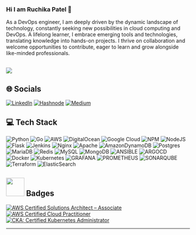 ### Hi I am Ruchika Patel 👋

<!-- level 1: Simple bio and stats  -->

As a DevOps engineer, I am deeply driven by the dynamic landscape of technology, constantly seeking new possibilities in cloud computing and DevOps. A lifelong learner, I embrace emerging tools and technologies, translating knowledge into hands-on projects. I thrive on collaboration and welcome opportunities to contribute, eager to learn and grow alongside like-minded professionals. <br/>
<br/>


<!-- GitHub stats from https://github.com/anuraghazra/github-readme-stats -->
![](https://github-readme-stats.vercel.app/api?username=RuchikaPatel&theme=radical&hide_border=false&include_all_commits=true&count_private=true)<br/>

<!-- [![Readme Card](https://github-readme-stats.vercel.app/api/pin/?username=RuchikaPatel&repo=github-readme-stats)](https://github.com/RuchikaPatel/github-readme-stats)
![Top Langs](https://github-readme-stats.vercel.app/api/top-langs/?username=RuchikaPatel&langs_count=8) -->

## 🌐 Socials
[![LinkedIn](https://img.shields.io/badge/LinkedIn-%230077B5.svg?logo=linkedin&logoColor=white)](https://linkedin.com/in/https://www.linkedin.com/in/ruchika-patel-devops/) [![Hashnode](https://img.shields.io/badge/Hashnode-2962FF?style=for-the-badge&logo=hashnode&logoColor=white)](https://hashnode.com/@RuchikaPatel) [![Medium](https://img.shields.io/badge/Medium-12100E?logo=medium&logoColor=white)](https://medium.com/@ruchikapatel1096) 

## 💻 Tech Stack
<!-- Badges from https://github.com/Ileriayo/markdown-badges -->
![Python](https://img.shields.io/badge/python-3670A0?style=for-the-badge&logo=python&logoColor=ffdd54)
![Go](https://img.shields.io/badge/go-%2300ADD8.svg?style=for-the-badge&logo=go&logoColor=white) 
![AWS](https://img.shields.io/badge/AWS-%23FF9900.svg?style=for-the-badge&logo=amazon-aws&logoColor=white)
![DigitalOcean](https://img.shields.io/badge/DigitalOcean-%230167ff.svg?style=for-the-badge&logo=digitalOcean&logoColor=white) 
![Google Cloud](https://img.shields.io/badge/GoogleCloud-%234285F4.svg?style=for-the-badge&logo=google-cloud&logoColor=white) 
![NPM](https://img.shields.io/badge/NPM-%23CB3837.svg?style=for-the-badge&logo=npm&logoColor=white) 
![NodeJS](https://img.shields.io/badge/node.js-6DA55F?style=for-the-badge&logo=node.js&logoColor=white) 
![Flask](https://img.shields.io/badge/flask-%23000.svg?style=for-the-badge&logo=flask&logoColor=white)
![Jenkins](https://img.shields.io/badge/jenkins-%232C5263.svg?style=for-the-badge&logo=jenkins&logoColor=white) 
![Nginx](https://img.shields.io/badge/nginx-%23009639.svg?style=for-the-badge&logo=nginx&logoColor=white) 
![Apache](https://img.shields.io/badge/apache-%23D42029.svg?style=for-the-badge&logo=apache&logoColor=white) 
![AmazonDynamoDB](https://img.shields.io/badge/Amazon%20DynamoDB-4053D6?style=for-the-badge&logo=Amazon%20DynamoDB&logoColor=white) 
![Postgres](https://img.shields.io/badge/postgres-%23316192.svg?style=for-the-badge&logo=postgresql&logoColor=white)
![MariaDB](https://img.shields.io/badge/MariaDB-003545?style=for-the-badge&logo=mariadb&logoColor=white) 
![Redis](https://img.shields.io/badge/redis-%23DD0031.svg?style=for-the-badge&logo=redis&logoColor=white)
![MySQL](https://img.shields.io/badge/mysql-%2300000f.svg?style=for-the-badge&logo=mysql&logoColor=white) 
![MongoDB](https://img.shields.io/badge/MongoDB-%234ea94b.svg?style=for-the-badge&logo=mongodb&logoColor=white) 
![ANSIBLE](https://img.shields.io/badge/ansible-%231A1918.svg?style=for-the-badge&logo=ansible&logoColor=white) 
![ARGOCD](https://img.shields.io/badge/argo-EF7B4D.svg?style=for-the-badge&logo=argo&logoColor=white&color=%23EF7B4D) 
![Docker](https://img.shields.io/badge/docker-%230db7ed.svg?style=for-the-badge&logo=docker&logoColor=white)
![Kubernetes](https://img.shields.io/badge/kubernetes-%23326ce5.svg?style=for-the-badge&logo=kubernetes&logoColor=white)
![GRAFANA](https://img.shields.io/badge/grafana-F46800.svg?style=for-the-badge&logo=grafana&logoColor=white&color=%23F46800) 
![PROMETHEUS](https://img.shields.io/badge/prometheus-E6522C.svg?style=for-the-badge&logo=prometheus&logoColor=white&color=%23E6522C) 
![SONARQUBE](https://img.shields.io/badge/sonarqube-4E9BCD.svg?style=for-the-badge&logo=sonarqube&logoColor=white&color=%234E9BCD) 
![Terraform](https://img.shields.io/badge/terraform-%235835CC.svg?style=for-the-badge&logo=terraform&logoColor=white) 
![ElasticSearch](https://img.shields.io/badge/-ElasticSearch-005571?style=for-the-badge&logo=elasticsearch) 


<h2> <img src = "https://media.giphy.com/media/3orifgYbnsq43eFsdO/giphy.gif" width="50"> Badges </h2>

<!--START_SECTION:badges-->

[![AWS Certified Solutions Architect – Associate](https://images.credly.com/size/100x100/images/0e284c3f-5164-4b21-8660-0d84737941bc/image.png)](https://www.credly.com/badges/2eb9957f-8b1e-4b49-ba56-e35ed183ffc3/public_url "AWS Certified Solutions Architect – Associate")
[![AWS Certified Cloud Practitioner](https://images.credly.com/size/100x100/images/00634f82-b07f-4bbd-a6bb-53de397fc3a6/image.png)](https://www.credly.com/badges/3d7106a1-633a-493d-aa75-565ec587846b "AWS Certified Cloud Practitioner")
[![CKA: Certified Kubernetes Administrator](https://images.credly.com/size/100x100/images/8b8ed108-e77d-4396-ac59-2504583b9d54/cka_from_cncfsite__281_29.png)](https://www.credly.com/badges/bcdd39a0-775d-49ba-a91a-3d8a49e69c51/public_url "CKA: Certified Kubernetes Administrator")

<!--END_SECTION:badges-->


---
<!-- [![](https://visitcount.itsvg.in/api?id=RuchikaPatel&icon=0&color=0)](https://visitcount.itsvg.in) -->

<!-- Proudly created with GPRM ( https://gprm.itsvg.in ) -->
